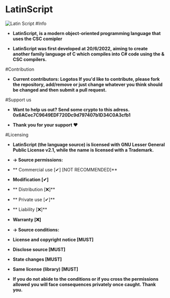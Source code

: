 # LatinScript
![Latin Script](https://user-images.githubusercontent.com/85488476/176986078-3068adce-e92f-4224-92d3-7c7eb81df7dc.png)
#Info
- **LatinScript, is a modern object-oriented programming language that uses the CSC comipler**

- **LatinScript was first developed at 20/6/2022, aiming to create another family language of C which compiles into C# code using the & CSC compilers.**

#Contribution
- **Current contributors: Logotos If you'd like to contribute, please fork the repository, add/remove or just change whatever you think should be changed and then submit a pull request.**

#Support us
- **Want to help us out? Send some crypto to this adress. 0x6ACec7C9649EDF720Dc9d797407b1D34C0A3cfb1**

- **Thank you for your support ♥**

#Licensing

- **LatinScript (the language source) is licensed with GNU Lesser General Public License v2.1, while the name is licensed with a Trademark.**

- **-> Source permissions:**

- ** Commercial use [✔] [NOT RECOMMENDED]**
- **Modification [✔]**
- ** Distribution [❌]**
- ** Private use [✔]**
- ** Liability [❌]**
-  **Warranty [❌]**
- **-> Source conditions:**

-  **License and copyright notice [MUST]**
-  **Disclose source [MUST]**
- **State changes [MUST]**
- **Same license (library) [MUST]**
- **If you do not abide to the conditions or if you cross the permissions allowed** **you will face consequences privately once caught. Thank you.**
